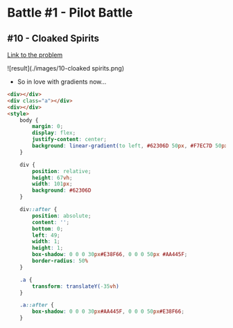 # Battle #1 - Pilot Battle

## #10 - Cloaked Spirits

[Link to the problem](https://cssbattle.dev/play/10)

![result](./images/10-cloaked spirits.png)
- So in love with gradients now...
```html
<div></div>
<div class="a"></div>
<div></div>
<style>
    body {
        margin: 0;
        display: flex;
        justify-content: center;
        background: linear-gradient(to left, #62306D 50px, #F7EC7D 50px 350px, #62306D 350px)
    }

    div {
        position: relative;
        height: 67vh;
        width: 101px;
        background: #62306D
    }

    div::after {
        position: absolute;
        content: '';
        bottom: 0;
        left: 49;
        width: 1;
        height: 1;
        box-shadow: 0 0 0 30px#E38F66, 0 0 0 50px #AA445F;
        border-radius: 50%
    }

    .a {
        transform: translateY(-35vh)
    }

    .a::after {
        box-shadow: 0 0 0 30px#AA445F, 0 0 0 50px#E38F66;
    }
```

